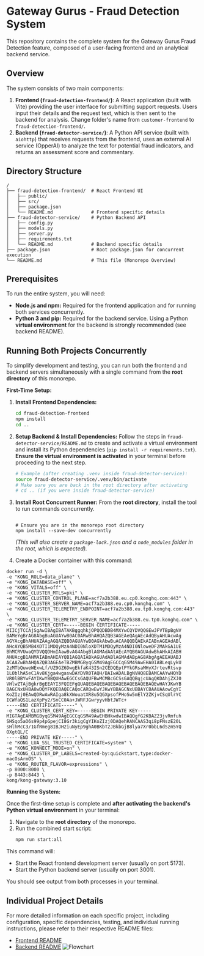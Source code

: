 # Gateway Gurus - Fraud Detection System

This repository contains the complete system for the Gateway Gurus Fraud Detection feature, composed of a user-facing frontend and an analytical backend service.

## Overview

The system consists of two main components:

1.  **Frontend (`fraud-detection-frontend/`)**: A React application (built with Vite) providing the user interface for submitting support requests. Users input their details and the request text, which is then sent to the backend for analysis. Change folder's name from `customer-frontend` to `fraud-detection-frontend/`.
2.  **Backend (`fraud-detector-service/`)**: A Python API service (built with `aiohttp`) that receives requests from the frontend, uses an external AI service (OpperAI) to analyze the text for potential fraud indicators, and returns an assessment score and commentary.

## Directory Structure

```
/
├── fraud-detection-frontend/  # React Frontend UI
│   ├── public/
│   ├── src/
│   ├── package.json
│   └── README.md              # Frontend specific details
├── fraud-detector-service/    # Python Backend API
│   ├── config.py
│   ├── models.py
│   ├── server.py
│   ├── requirements.txt
│   └── README.md              # Backend specific details
├── package.json               # Root package.json for concurrent execution
└── README.md                  # This file (Monorepo Overview)
```

## Prerequisites

To run the entire system, you will need:

*   **Node.js and npm:** Required for the frontend application and for running both services concurrently.
*   **Python 3 and pip:** Required for the backend service. Using a Python **virtual environment** for the backend is strongly recommended (see backend README).

## Running Both Projects Concurrently

To simplify development and testing, you can run both the frontend and backend servers simultaneously with a single command from the **root directory** of this monorepo.

**First-Time Setup:**

1.  **Install Frontend Dependencies:**
    ```bash
    cd fraud-detection-frontend
    npm install
    cd ..
    ```
2.  **Setup Backend & Install Dependencies:**
    Follow the steps in `fraud-detector-service/README.md` to create and activate a virtual environment and install its Python dependencies (`pip install -r requirements.txt`). **Ensure the virtual environment is activated** in your terminal before proceeding to the next step.
    ```bash
    # Example (after creating .venv inside fraud-detector-service):
    source fraud-detector-service/.venv/bin/activate
    # Make sure you are back in the root directory after activating
    # cd .. (if you were inside fraud-detector-service)
    ```
3.  **Install Root Concurrent Runner:**
    From the **root directory**, install the tool to run commands concurrently.
    ```bash![Flowchart](https://github.com/user-attachments/assets/53e92430-9c03-4491-a6d5-6a0e41e61ed8)

    # Ensure you are in the monorepo root directory
    npm install --save-dev concurrently
    ```
    *(This will also create a `package-lock.json` and a `node_modules` folder in the root, which is expected).*

4.  Create a Docker container with this command:

```
docker run -d \
-e "KONG_ROLE=data_plane" \
-e "KONG_DATABASE=off" \
-e "KONG_VITALS=off" \
-e "KONG_CLUSTER_MTLS=pki" \
-e "KONG_CLUSTER_CONTROL_PLANE=acf7a2b388.eu.cp0.konghq.com:443" \
-e "KONG_CLUSTER_SERVER_NAME=acf7a2b388.eu.cp0.konghq.com" \
-e "KONG_CLUSTER_TELEMETRY_ENDPOINT=acf7a2b388.eu.tp0.konghq.com:443" \
-e "KONG_CLUSTER_TELEMETRY_SERVER_NAME=acf7a2b388.eu.tp0.konghq.com" \
-e "KONG_CLUSTER_CERT=-----BEGIN CERTIFICATE-----
MIICjTCCAjSgAwIBAgIBATAKBggqhkjOPQQDBDB4MXYwCQYDVQQGEwJFVTBpBgNV
BAMeYgBrAG8AbgBuAGUAYwB0AC0ARwBhAHQAZQB3AGEAeQAgAEcAdQByAHUAcwAg
AGYAcgBhAHUAZAAgAGQAZQB0AGUAYwB0AGkAbwBuACAAQQBQAEkAIABnAGEAdABl
AHcAYQB5MB4XDTI1MDQyMzA4NDI0NloXDTM1MDQyMzA4NDI0NloweDF2MAkGA1UE
BhMCRVUwaQYDVQQDHmIAawBvAG4AbgBlAGMAdAAtAEcAYQB0AGUAdwBhAHkAIABH
AHUAcgB1AHMAIABmAHIAYQB1AGQAIABkAGUAdABlAGMAdABpAG8AbgAgAEEAUABJ
ACAAZwBhAHQAZQB3AGEAeTBZMBMGByqGSM49AgEGCCqGSM49AwEHA0IABLeqLykU
2zMTbQuweWExwLf/UZ9GZ6DwgEkfaK43ISn2CEDQEptPYkGRsaMHyXJrtevRtsvp
1LOblhA5eC1Av8Kjga4wgaswDAYDVR0TAQH/BAIwADALBgNVHQ8EBAMCAAYwHQYD
VR0lBBYwFAYIKwYBBQUHAwEGCCsGAQUFBwMCMBcGCSsGAQQBgjcUAgQKDAhjZXJ0
VHlwZTAjBgkrBgEEAYI3FQIEFgQUAQEBAQEBAQEBAQEBAQEBAQEBAQEwHAYJKwYB
BAGCNxUHBA8wDQYFKQEBAQECAQoCARQwEwYJKwYBBAGCNxUBBAYCBAAUAAowCgYI
KoZIzj0EAwQDRwAwRAIga8kXWouatXR8u5QGXpsofPHoSw5mElY2ZKjvCSqUlrYC
ICWfaQS1LazXpPy2/SnCC0Aa+JWRFJGwryyvHbtJWTc+
-----END CERTIFICATE-----" \
-e "KONG_CLUSTER_CERT_KEY=-----BEGIN PRIVATE KEY-----
MIGTAgEAMBMGByqGSM49AgEGCCqGSM49AwEHBHkwdwIBAQQgfG2KBAZ23jvRmfuh
SHSqo5aO6s99p4pGpejCI8Gr3kigCgYIKoZIzj0DAQehRANCAAS3qi8pFNszE20L
sHlhMcC3/1GfRmeg8IBJH2iuNyEp9ghA0BKbT2JBkbGjB8lya7Xr0bbL6dSzm5YQ
OXgtQL/C
-----END PRIVATE KEY-----" \
-e "KONG_LUA_SSL_TRUSTED_CERTIFICATE=system" \
-e "KONG_KONNECT_MODE=on" \
-e "KONG_CLUSTER_DP_LABELS=created-by:quickstart,type:docker-macOsArmOS" \
-e "KONG_ROUTER_FLAVOR=expressions" \
-p 8000:8000 \
-p 8443:8443 \
kong/kong-gateway:3.10
```

**Running the System:**

Once the first-time setup is complete and **after activating the backend's Python virtual environment** in your terminal:

1.  Navigate to the **root directory** of the monorepo.
2.  Run the combined start script:
    ```bash
    npm run start:all
    ```

This command will:
*   Start the React frontend development server (usually on port 5173).
*   Start the Python backend server (usually on port 3001).

You should see output from both processes in your terminal.

## Individual Project Details

For more detailed information on each specific project, including configuration, specific dependencies, testing, and individual running instructions, please refer to their respective README files:

*   [Frontend README](./fraud-detection-frontend/README.md)
*   [Backend README](./fraud-detector-service/README.md)
![Flowchart](https://github.com/user-attachments/assets/db020a47-d827-4796-8744-3dd41c3f9836)
